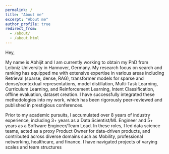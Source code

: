 ```yaml
---
permalink: /
title: "About me"
excerpt: "About me"
author_profile: true
redirect_from: 
  - /about/
  - /about.html
---
```


Hey, 

My name is Abhijit and I am currently working to obtain my PhD from Leibniz University in Hannover, Germany. My research focus on search and ranking has equipped me with extensive expertise in various areas including Retrieval (sparse, dense, RAG), transformer models for sparse and dense/contextual representations, model distillation, Multi-Task Learning, Curriculum Learning, and Reinforcement Learning, Intent Classification, offline evaluation, dataset creation. I have successfully integrated these methodologies into my work, which has been rigorously peer-reviewed and published in prestigious conferences.

Prior to my academic pursuits, I accumulated over 8 years of industry experience, including 3+ years as a Data Scientist/ML Engineer and 5+ years as a Software Engineer/Team Lead. In these roles, I led data science teams, acted as a proxy Product Owner for data-driven products, and contributed across diverse domains such as Mobility, professional networking, healthcare, and finance. I have navigated projects of varying scales and team structures
